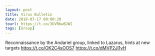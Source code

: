 ```yaml
---
layout: post
title: Virus Bulletin
date: 2018-07-17 00:00:20
tourl: https://t.co/3UVRbwBJWI
tags: [Group]
---
```

Reconnaissance by the Andariel group, linked to Lazarus, hints at new targets https://t.co/OK2C4sOOS7 https://t.co/dMVP2Jl1yH